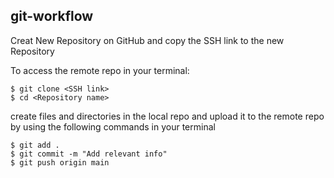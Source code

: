 ## git-workflow


Creat New Repository on GitHub and copy the SSH link to the new Repository

To access the remote repo in your terminal:

```
$ git clone <SSH link>
$ cd <Repository name>

```

create files and directories in the local repo and upload it to the remote repo by using the following commands in your terminal

```
$ git add .
$ git commit -m "Add relevant info"
$ git push origin main

```
